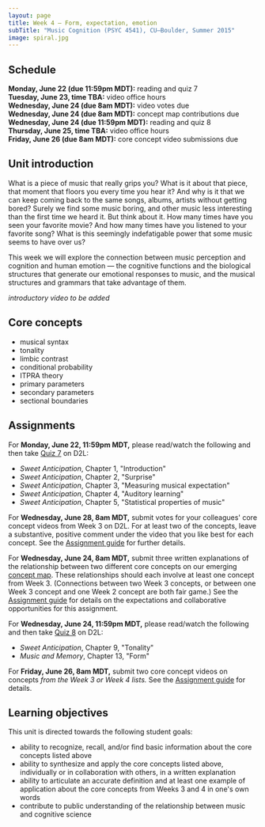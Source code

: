 ```yaml
---
layout: page
title: Week 4 – Form, expectation, emotion
subTitle: "Music Cognition (PSYC 4541), CU–Boulder, Summer 2015"
image: spiral.jpg
---
```


## Schedule

**Monday, June 22 (due 11:59pm MDT):** reading and quiz 7  
**Tuesday, June 23, time TBA:** video office hours  
**Wednesday, June 24 (due 8am MDT):** video votes due  
**Wednesday, June 24 (due 8am MDT):** concept map contributions due  
**Wednesday, June 24 (due 11:59pm MDT):** reading and quiz 8  
**Thursday, June 25, time TBA:** video office hours  
**Friday, June 26 (due 8am MDT):** core concept video submissions due


## Unit introduction

What is a piece of music that really grips you? What is it about that piece, that moment that floors you every time you hear it? And why is it that we can keep coming back to the same songs, albums, artists without getting bored? Surely we find some music boring, and other music less interesting than the first time we heard it. But think about it. How many times have you seen your favorite movie? And how many times have you listened to your favorite song? What is this seemingly indefatigable power that some music seems to have over us?

This week we will explore the connection between music perception and cognition and human emotion — the cognitive functions and the biological structures that generate our emotional responses to music, and the musical structures and grammars that take advantage of them.

*introductory video to be added*


## Core concepts

- musical syntax  
- tonality  
- limbic contrast  
- conditional probability  
- ITPRA theory  
- primary parameters  
- secondary parameters  
- sectional boundaries

## Assignments

For **Monday, June 22, 11:59pm MDT,** please read/watch the following and then take [Quiz 7](/quiz7/) on D2L:

- *Sweet Anticipation*, Chapter 1, "Introduction"  
- *Sweet Anticipation*, Chapter 2, "Surprise"  
- *Sweet Anticipation*, Chapter 3, "Measuring musical expectation"  
- *Sweet Anticipation*, Chapter 4, "Auditory learning"  
- *Sweet Anticipation*, Chapter 5, "Statistical properties of music"  

For **Wednesday, June 28, 8am MDT,** submit votes for your colleagues' core concept videos from Week 3 on D2L. For at least two of the concepts, leave a substantive, positive comment under the video that you like best for each concept. See the [Assignment guide](/assessments/) for further details.

For **Wednesday, June 24, 8am MDT,** submit three written explanations of the relationship between two different core concepts on our emerging [concept map](https://prezi.com/ntsoqg1f9m7i/music-cognition/). These relationships should each involve at least one concept from Week 3. (Connections between two Week 3 concepts, or between one Week 3 concept and one Week 2 concept are both fair game.) See the [Assignment guide](/assessments/) for details on the expectations and collaborative opportunities for this assignment.

For **Wednesday, June 24, 11:59pm MDT,** please read/watch the following and then take [Quiz 8](/quiz8/) on D2L:

- *Sweet Anticipation*, Chapter 9, "Tonality"  
- *Music and Memory*, Chapter 13, "Form"  

For **Friday, June 26, 8am MDT,** submit two core concept videos on concepts *from the Week 3 or Week 4 lists.* See the [Assignment guide](/assessments/) for details.

## Learning objectives

This unit is directed towards the following student goals:

- ability to recognize, recall, and/or find basic information about the core concepts listed above  
- ability to synthesize and apply the core concepts listed above, individually or in collaboration with others, in a written explanation  
- ability to articulate an accurate definition and at least one example of application about the core concepts from Weeks 3 and 4 in one's own words  
- contribute to public understanding of the relationship between music and cognitive science  
